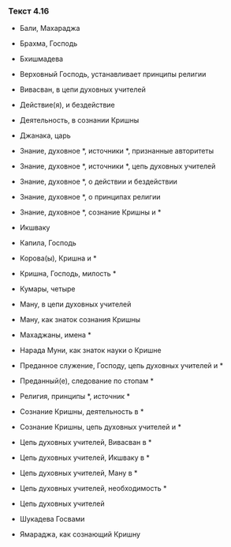 ### Текст 4.16

- Бали, Махараджа

- Брахма, Господь

- Бхишмадева

- Верховный Господь, устанавливает принципы религии

- Вивасван, в цепи духовных учителей

- Действие(я), и бездействие

- Деятельность, в сознании Кришны

- Джанака, царь

- Знание, духовное *, источники *, признанные авторитеты

- Знание, духовное *, источники *, цепь духовных учителей

- Знание, духовное *, о действии и бездействии

- Знание, духовное *, о принципах религии

- Знание, духовное *, сознание Кришны и *

- Икшваку

- Капила, Господь

- Корова(ы), Кришна и *

- Кришна, Господь, милость *

- Кумары, четыре

- Ману, в цепи духовных учителей

- Ману, как знаток сознания Кришны

- Махаджаны, имена *

- Нарада Муни, как знаток науки о Кришне

- Преданное служение, Господу, цепь духовных учителей и *

- Преданный(е), следование по стопам *

- Религия, принципы *, источник *

- Сознание Кришны, деятельность в *

- Сознание Кришны, цепь духовных учителей и *

- Цепь духовных учителей, Вивасван в *

- Цепь духовных учителей, Икшваку в *

- Цепь духовных учителей, Ману в *

- Цепь духовных учителей, необходимость *

- Цепь духовных учителей

- Шукадева Госвами

- Ямараджа, как сознающий Кришну
	
